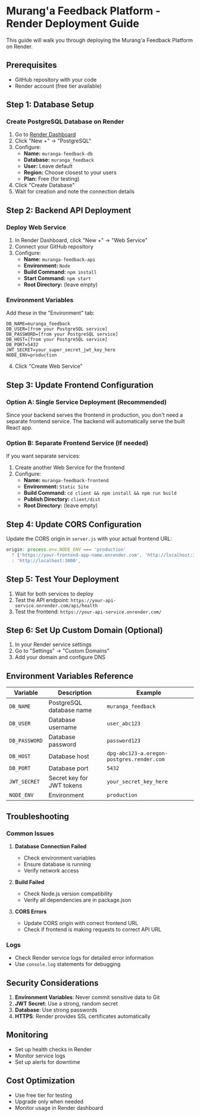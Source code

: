 # Murang'a Feedback Platform - Render Deployment Guide

This guide will walk you through deploying the Murang'a Feedback Platform on Render.

## Prerequisites

- GitHub repository with your code
- Render account (free tier available)

## Step 1: Database Setup

### Create PostgreSQL Database on Render

1. Go to [Render Dashboard](https://dashboard.render.com/)
2. Click "New +" → "PostgreSQL"
3. Configure:
   - **Name:** `muranga-feedback-db`
   - **Database:** `muranga_feedback`
   - **User:** Leave default
   - **Region:** Choose closest to your users
   - **Plan:** Free (for testing)
4. Click "Create Database"
5. Wait for creation and note the connection details

## Step 2: Backend API Deployment

### Deploy Web Service

1. In Render Dashboard, click "New +" → "Web Service"
2. Connect your GitHub repository
3. Configure:
   - **Name:** `muranga-feedback-api`
   - **Environment:** `Node`
   - **Build Command:** `npm install`
   - **Start Command:** `npm start`
   - **Root Directory:** (leave empty)

### Environment Variables

Add these in the "Environment" tab:

```
DB_NAME=muranga_feedback
DB_USER=[from your PostgreSQL service]
DB_PASSWORD=[from your PostgreSQL service]
DB_HOST=[from your PostgreSQL service]
DB_PORT=5432
JWT_SECRET=your_super_secret_jwt_key_here
NODE_ENV=production
```

4. Click "Create Web Service"

## Step 3: Update Frontend Configuration

### Option A: Single Service Deployment (Recommended)

Since your backend serves the frontend in production, you don't need a separate frontend service. The backend will automatically serve the built React app.

### Option B: Separate Frontend Service (If needed)

If you want separate services:

1. Create another Web Service for the frontend
2. Configure:
   - **Name:** `muranga-feedback-frontend`
   - **Environment:** `Static Site`
   - **Build Command:** `cd client && npm install && npm run build`
   - **Publish Directory:** `client/dist`
   - **Root Directory:** (leave empty)

## Step 4: Update CORS Configuration

Update the CORS origin in `server.js` with your actual frontend URL:

```javascript
origin: process.env.NODE_ENV === 'production' 
  ? ['https://your-frontend-app-name.onrender.com', 'http://localhost:3000']
  : 'http://localhost:3000',
```

## Step 5: Test Your Deployment

1. Wait for both services to deploy
2. Test the API endpoint: `https://your-api-service.onrender.com/api/health`
3. Test the frontend: `https://your-api-service.onrender.com/`

## Step 6: Set Up Custom Domain (Optional)

1. In your Render service settings
2. Go to "Settings" → "Custom Domains"
3. Add your domain and configure DNS

## Environment Variables Reference

| Variable | Description | Example |
|----------|-------------|---------|
| `DB_NAME` | PostgreSQL database name | `muranga_feedback` |
| `DB_USER` | Database username | `user_abc123` |
| `DB_PASSWORD` | Database password | `password123` |
| `DB_HOST` | Database host | `dpg-abc123-a.oregon-postgres.render.com` |
| `DB_PORT` | Database port | `5432` |
| `JWT_SECRET` | Secret key for JWT tokens | `your_secret_key_here` |
| `NODE_ENV` | Environment | `production` |

## Troubleshooting

### Common Issues

1. **Database Connection Failed**
   - Check environment variables
   - Ensure database is running
   - Verify network access

2. **Build Failed**
   - Check Node.js version compatibility
   - Verify all dependencies are in package.json

3. **CORS Errors**
   - Update CORS origin with correct frontend URL
   - Check if frontend is making requests to correct API URL

### Logs

- Check Render service logs for detailed error information
- Use `console.log` statements for debugging

## Security Considerations

1. **Environment Variables**: Never commit sensitive data to Git
2. **JWT Secret**: Use a strong, random secret
3. **Database**: Use strong passwords
4. **HTTPS**: Render provides SSL certificates automatically

## Monitoring

- Set up health checks in Render
- Monitor service logs
- Set up alerts for downtime

## Cost Optimization

- Use free tier for testing
- Upgrade only when needed
- Monitor usage in Render dashboard 